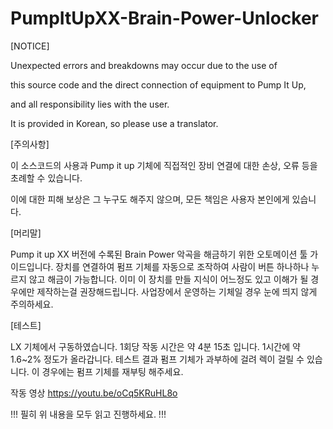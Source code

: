 # PumpItUpXX-Brain-Power-Unlocker

[NOTICE]

Unexpected errors and breakdowns may occur due to the use of

this source code and the direct connection of equipment to Pump It Up,

and all responsibility lies with the user.

It is provided in Korean, so please use a translator.


[주의사항]

이 소스코드의 사용과 Pump it up 기체에 직접적인 장비 연결에 대한 손상, 오류 등을 초례할 수 있습니다.

이에 대한 피해 보상은 그 누구도 해주지 않으며, 모든 책임은 사용자 본인에게 있습니다.


[머리말]

Pump it up XX 버전에 수록된 Brain Power 악곡을 해금하기 위한 오토메이션 툴 가이드입니다.
장치를 연결하여 펌프 기체를 자동으로 조작하여 사람이 버튼 하나하나 누르지 않고 해금이 가능합니다. 
이미 이 장치를 만들 지식이 어느정도 있고 이해가 될 경우에만 제작하는걸 권장해드립니다. 
사업장에서 운영하는 기체일 경우 눈에 띄지 않게 주의하세요.


[테스트]

LX 기체에서 구동하였습니다.
1회당 작동 시간은 약 4분 15초 입니다.
1시간에 약 1.6~2% 정도가 올라갑니다.
테스트 결과 펌프 기체가 과부하에 걸려 렉이 걸릴 수 있습니다.
이 경우에는 펌프 기체를 재부팅 해주세요.

작동 영상
https://youtu.be/oCq5KRuHL8o


!!! 필히 위 내용을 모두 읽고 진행하세요. !!!
